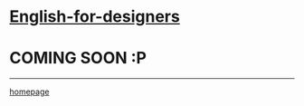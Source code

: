 # [English-for-designers](https://github.com/RonaldRonno/english-for-designers/blob/main/README.md)

# COMING SOON :P
___
[homepage](https://github.com/RonaldRonno/english-for-designers/blob/main/07-homepage/index.md)
